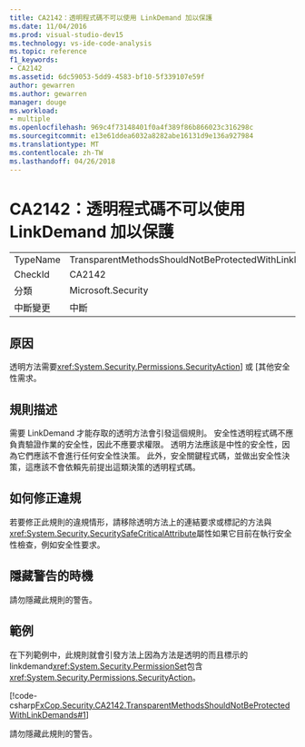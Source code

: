 ```yaml
---
title: CA2142：透明程式碼不可以使用 LinkDemand 加以保護
ms.date: 11/04/2016
ms.prod: visual-studio-dev15
ms.technology: vs-ide-code-analysis
ms.topic: reference
f1_keywords:
- CA2142
ms.assetid: 6dc59053-5dd9-4583-bf10-5f339107e59f
author: gewarren
ms.author: gewarren
manager: douge
ms.workload:
- multiple
ms.openlocfilehash: 969c4f73148401f0a4f389f86b866023c316298c
ms.sourcegitcommit: e13e61ddea6032a8282abe16131d9e136a927984
ms.translationtype: MT
ms.contentlocale: zh-TW
ms.lasthandoff: 04/26/2018
---
```

# <a name="ca2142-transparent-code-should-not-be-protected-with-linkdemands"></a>CA2142：透明程式碼不可以使用 LinkDemand 加以保護
|||
|-|-|
|TypeName|TransparentMethodsShouldNotBeProtectedWithLinkDemands|
|CheckId|CA2142|
|分類|Microsoft.Security|
|中斷變更|中斷|

## <a name="cause"></a>原因
 透明方法需要<xref:System.Security.Permissions.SecurityAction>] 或 [其他安全性需求。

## <a name="rule-description"></a>規則描述
 需要 LinkDemand 才能存取的透明方法會引發這個規則。 安全性透明程式碼不應負責驗證作業的安全性，因此不應要求權限。 透明方法應該是中性的安全性，因為它們應該不會進行任何安全性決策。 此外，安全關鍵程式碼，並做出安全性決策，這應該不會依賴先前提出這類決策的透明程式碼。

## <a name="how-to-fix-violations"></a>如何修正違規
 若要修正此規則的違規情形，請移除透明方法上的連結要求或標記的方法與<xref:System.Security.SecuritySafeCriticalAttribute>屬性如果它目前在執行安全性檢查，例如安全性要求。

## <a name="when-to-suppress-warnings"></a>隱藏警告的時機
 請勿隱藏此規則的警告。

## <a name="example"></a>範例
 在下列範例中，此規則就會引發方法上因為方法是透明的而且標示的 linkdemand<xref:System.Security.PermissionSet>包含<xref:System.Security.Permissions.SecurityAction>。

 [!code-csharp[FxCop.Security.CA2142.TransparentMethodsShouldNotBeProtectedWithLinkDemands#1](../code-quality/codesnippet/CSharp/ca2142-transparent-code-should-not-be-protected-with-linkdemands_1.cs)]

 請勿隱藏此規則的警告。